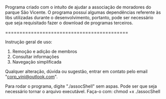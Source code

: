 Programa criado com o intuíto de ajudar a associação de moradores do parque São Vicente.
O programa possuí algumas dependências referente às libs utilizadas durante o desenvolvimento, portanto, 
pode ser necessário que seja requisitado fazer o download de programas terceiros.

===========================================

Instrução geral de uso:

1. Remoção e adição de membros
2. Consultar informações
3. Navegação simplificada


Qualquer alteração, dúvida ou sugestão, entrar em contato pelo email "corp_vini@outlook.com".

Para rodar o programa, digite "./assocShell" sem aspas. Pode ser que seja necessário tornar o arquivo executável. Faça-o com:
chmod +x ./assocShell

